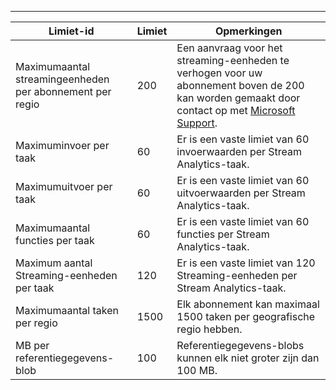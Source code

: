 ---
| Limiet-id | Limiet | Opmerkingen |
| --- | --- | --- |
| Maximumaantal streamingeenheden per abonnement per regio |200 |Een aanvraag voor het streaming-eenheden te verhogen voor uw abonnement boven de 200 kan worden gemaakt door contact op met [Microsoft Support](https://support.microsoft.com/en-us). |
| Maximuminvoer per taak |60 |Er is een vaste limiet van 60 invoerwaarden per Stream Analytics-taak. |
| Maximumuitvoer per taak |60 |Er is een vaste limiet van 60 uitvoerwaarden per Stream Analytics-taak. |
| Maximumaantal functies per taak |60 |Er is een vaste limiet van 60 functies per Stream Analytics-taak. |
| Maximum aantal Streaming-eenheden per taak |120 |Er is een vaste limiet van 120 Streaming-eenheden per Stream Analytics-taak. |
| Maximumaantal taken per regio |1500 |Elk abonnement kan maximaal 1500 taken per geografische regio hebben. |
| MB per referentiegegevens-blob | 100 | Referentiegegevens-blobs kunnen elk niet groter zijn dan 100 MB. |

